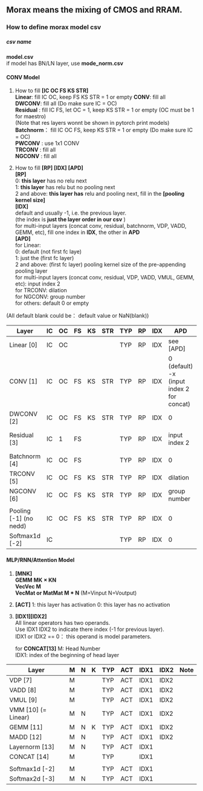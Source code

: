 ## Morax means the mixing of CMOS and RRAM.   

### How to define morax model csv

##### csv name    
**model.csv**   
if model has BN/LN layer, use **mode_norm.csv**

#### CONV Model                            
1. How to fill **[IC OC FS KS STR]**  
    **Linear**: fill IC OC, keep FS KS STR = 1 or empty
    **CONV**: fill all  
    **DWCONV**: fill all (Do make sure IC = OC)  
    **Residual** : fill IC FS, let OC = 1, keep KS STR = 1 or empty (OC must be 1 for maestro)    
                     (Note that res layers wonnt be shown in pytorch print models)  
    **Batchnorm**： fill IC OC FS, keep KS STR = 1 or empty (Do make sure IC = OC)   
    **PWCONV** : use 1x1 CONV  
    **TRCONV** : fill all  
    **NGCONV** :  fill all  

2. How to fill **[RP] [IDX] [APD]**  
          **[RP]**  
                   0: **this layer**  has no relu next  
                   1: **this layer**  has relu but no pooling next  
                   2 and above: **this layer has**  relu and pooling next, fill in the **[pooling kernel size]**    
          **[IDX]**      
                   default and usually -1, i.e. the previous layer.   
                   (the index is **just the layer order in our csv** )    
                   for multi-input layers (concat conv, residual, batchnorm, VDP, VADD, GEMM, etc), fill one index in **IDX**, the other in **APD**  
          **[APD]**  
                  for Linear:   
                    0: default (not first fc laye)        
                    1: just the (first fc layer)   
                    2 and above: (first fc layer) pooling kernel size of the pre-appending pooling layer    
                  for multi-input layers (concat conv, residual, VDP, VADD, VMUL, GEMM, etc): input index 2  
                  for TRCONV: dilation  
                  for NGCONV: group number  
                  for others: default 0 or empty

(All default blank could be： default value or NaN(blank))

| Layer                   | IC  | OC  | FS  | KS  | STR | TYP | RP  | IDX | APD                                            | Note               |
| ----------------------- | --- | --- | --- | --- | --- | --- | --- | --- | ---------------------------------------------- | ------------------ |
| Linear  [0]             | IC  | OC  |     |     |     | TYP | RP  | IDX | see [APD]                                      |                    |
| CONV    [1]             | IC  | OC  | FS  | KS  | STR | TYP | RP  | IDX | 0 (default) <br> -x (input index 2 for concat) |                    |
| DWCONV [2]              | IC  | OC  | FS  | KS  | STR | TYP | RP  | IDX | 0                                              | IC = OC            |
| Residual [3]            | IC  | 1   | FS  |     |     | TYP | RP  | IDX | input index 2                                  | OC = 1 for maestro |
| Batchnorm [4]           | IC  | OC  | FS  |     |     | TYP | RP  | IDX | 0                                              |                    |
| TRCONV [5]              | IC  | OC  | FS  | KS  | STR | TYP | RP  | IDX | dilation                                       |                    |
| NGCONV [6]              | IC  | OC  | FS  | KS  | STR | TYP | RP  | IDX | group number                                   |                    |
|                         |     |     |     |     |     |     |     |     |                                                |
| Pooling  [-1] (no nedd) | IC  | OC  | FS  | KS  | STR | TYP | RP  | IDX | 0                                              | IC = OC            |
| Softmax1d [-2]          | IC  |     |     |     |     | TYP | RP  | IDX | 0                                              | IC = OC            |

#### MLP/RNN/Attention Model  
1. **[MNK]**     
    **GEMM MK × KN**    
    **VecVec M**   
    **VecMat or MatMat M * N** (M=Vinput N=Voutput)     

2. **[ACT]**
    1: this layer has activation
    0: this layer has no activation

3. **[IDX1][IDX2]**   
    All linear operators has two operands.   
    Use IDX1 IDX2 to indicate there index (-1 for previous layer).   
    IDX1 or IDX2 == 0： this operand is model parameters.

    for **CONCAT[13]**
    M: Head Number  
    IDX1: index of the beginning of head layer

| Layer               | M   | N   | K   | TYP | ACT | IDX1 | IDX2 | Note |
| ------------------- | --- | --- | --- | --- | --- | ---- | ---- | ---- |
| VDP [7]             | M   |     |     | TYP | ACT | IDX1 | IDX2 |      |
| VADD [8]            | M   |     |     | TYP | ACT | IDX1 | IDX2 |      |
| VMUL [9]            | M   |     |     | TYP | ACT | IDX1 | IDX2 |      |
| VMM [10] (= Linear) | M   | N   |     | TYP | ACT | IDX1 | IDX2 |      |
| GEMM [11]           | M   | N   | K   | TYP | ACT | IDX1 | IDX2 |      |
| MADD [12]           | M   | N   |     | TYP | ACT | IDX1 | IDX2 |      |
| Layernorm  [13]     | M   | N   |     | TYP | ACT | IDX1 |      |      |
| CONCAT  [14]        | M   |     |     | TYP |     | IDX1 |      |      |
|                     |     |     |     |     |     |      |      |      |
| Softmax1d [-2]      | M   |     |     | TYP | ACT | IDX1 |      |      |
| Softmax2d  [-3]     | M   | N   |     | TYP | ACT | IDX1 |      |      |
